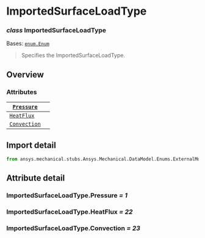 <a id="importedsurfaceloadtype"></a>

# ImportedSurfaceLoadType

<a id="ImportedSurfaceLoadType"></a>

### *class* ImportedSurfaceLoadType

Bases: [`enum.Enum`](https://docs.python.org/3/library/enum.html#enum.Enum)

> Specifies the ImportedSurfaceLoadType.

> <!-- !! processed by numpydoc !! -->

<a id="overview"></a>

## Overview

### Attributes

| [`Pressure`](../../../../ACT/Automation/Mechanical/BoundaryConditions/Pressure.md#Pressure)       |    |
|---------------------------------------------------------------------------------------------------|----|
| [`HeatFlux`](../../../../ACT/Automation/Mechanical/BoundaryConditions/HeatFlux.md#HeatFlux)       |    |
| [`Convection`](../../../../ACT/Automation/Mechanical/BoundaryConditions/Convection.md#Convection) |    |

<a id="import-detail"></a>

## Import detail

```python
from ansys.mechanical.stubs.Ansys.Mechanical.DataModel.Enums.ExternalModel import ImportedSurfaceLoadType
```

<a id="attribute-detail"></a>

## Attribute detail

<a id="ImportedSurfaceLoadType.Pressure"></a>

### ImportedSurfaceLoadType.Pressure *= 1*

<a id="ImportedSurfaceLoadType.HeatFlux"></a>

### ImportedSurfaceLoadType.HeatFlux *= 22*

<a id="ImportedSurfaceLoadType.Convection"></a>

### ImportedSurfaceLoadType.Convection *= 23*
